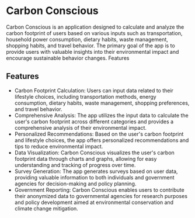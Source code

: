 # Carbon Conscious

Carbon Conscious is an application designed to calculate and analyze the carbon footprint of users based on various inputs such as transportation, household power consumption, dietary habits, waste management, shopping habits, and travel behavior. The primary goal of the app is to provide users with valuable insights into their environmental impact and encourage sustainable behavior changes.
Features

## Features

- Carbon Footprint Calculation: Users can input data related to their lifestyle choices, including transportation methods, energy consumption, dietary habits, waste management, shopping preferences, and travel behavior.
- Comprehensive Analysis: The app utilizes the input data to calculate the user's carbon footprint across different categories and provides a comprehensive analysis of their environmental impact.
- Personalized Recommendations: Based on the user's carbon footprint and lifestyle choices, the app offers personalized recommendations and tips to reduce environmental impact.
- Data Visualization: Carbon Conscious visualizes the user's carbon footprint data through charts and graphs, allowing for easy understanding and tracking of progress over time.
- Survey Generation: The app generates surveys based on user data, providing valuable information to both individuals and government agencies for decision-making and policy planning.
- Government Reporting: Carbon Conscious enables users to contribute their anonymized data to governmental agencies for research purposes and policy development aimed at environmental conservation and climate change mitigation.
